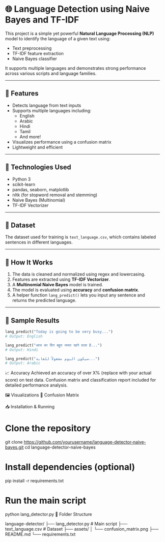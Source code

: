 # 🌐 Language Detection using Naive Bayes and TF-IDF

This project is a simple yet powerful **Natural Language Processing (NLP)** model to identify the language of a given text using:
- Text preprocessing
- TF-IDF feature extraction
- Naive Bayes classifier

It supports multiple languages and demonstrates strong performance across various scripts and language families.

---

## 🧠 Features

- Detects language from text inputs
- Supports multiple languages including:
  - English
  - Arabic
  - Hindi
  - Tamil
  - And more!
- Visualizes performance using a confusion matrix
- Lightweight and efficient

---

## 🚀 Technologies Used

- Python 3
- scikit-learn
- pandas, seaborn, matplotlib
- nltk (for stopword removal and stemming)
- Naive Bayes (Multinomial)
- TF-IDF Vectorizer

---

## 📂 Dataset

The dataset used for training is `text_language.csv`, which contains labeled sentences in different languages.

---

## 🔧 How It Works

1. The data is cleaned and normalized using regex and lowercasing.
2. Features are extracted using **TF-IDF Vectorizer**.
3. A **Multinomial Naive Bayes** model is trained.
4. The model is evaluated using **accuracy** and **confusion matrix**.
5. A helper function `lang_predict()` lets you input any sentence and returns the predicted language.

---

## 🧪 Sample Results

```python
lang_predict("Today is going to be very busy...")
# Output: English

lang_predict("आज का दिन बहुत व्यस्त रहने वाला है...")
# Output: Hindi

lang_predict("سيكون اليوم مشغولاً للغاية...")
# Output: Arabic
```

📈 Accuracy
Achieved an accuracy of over X% (replace with your actual score) on test data.
Confusion matrix and classification report included for detailed performance analysis.

🖼️ Visualizations
🔹 Confusion Matrix

📥 Installation & Running

# Clone the repository
git clone https://github.com/yourusername/language-detector-naive-bayes.git
cd language-detector-naive-bayes

# Install dependencies (optional)
pip install -r requirements.txt

# Run the main script
python lang_detector.py
📁 Folder Structure

language-detector/
├── lang_detector.py         # Main script
├── text_language.csv        # Dataset
├── assets/
│   └── confusion_matrix.png
├── README.md
└── requirements.txt
